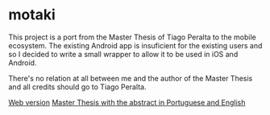 # motaki

This project is a port from the Master Thesis of Tiago Peralta to the mobile ecosystem.
The existing Android app is insuficient for the existing users and so I decided to write a small wrapper to allow it to be used in iOS and Android.

There's no relation at all between me and the author of the Master Thesis and all credits should go to Tiago Peralta.

[Web version](https://arcg.is/1qX4rr)
[Master Thesis with the abstract in Portuguese and English](https://repositorio.ul.pt/handle/10451/37087)